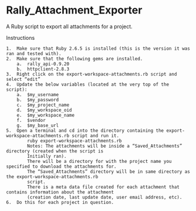 # Rally_Attachment_Exporter
A Ruby script to export all attachments for a project.

Instructions 

	1.	Make sure that Ruby 2.6.5 is installed (this is the version it was ran and tested with).
	2.	Make sure that the following gems are installed.
		a.	rally_api-0.9.20 
		b.	httpclient-2.8.3
	3.	Right click on the export-workspace-attachments.rb script and select “edit”
	4.	Update the below variables (located at the very top of the script):
		a.	$my_username
		b.	$my_password
		c.	$my_project_name
		d.  $my_workspace_oid 
		e.  $my_workspace_name
		f.  $vendor
		g.  $my_base_url
	5.	Open a terminal and cd into the directory containing the export-workspace-attachments.rb script and run it.
			ruby export-workspace-attachments.rb 
			Notes: The attachments will be inside a “Saved_Attachments” directory (created when the script is
			Initially ran). 
			There will be a directory for with the project name you specified to download the attachments for.  
			The “Saved_Attachments” directory will be in same directory as the export-workspace-attachments.rb 
			script. 
			There is a meta data file created for each attachment that contains information about the attachment 
			(creation date, last update date, user email address, etc).  
	6.	Do this for each project in question.
